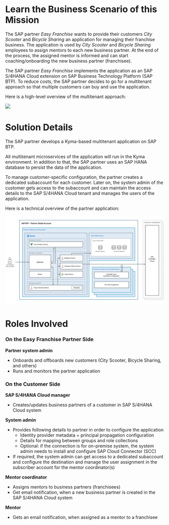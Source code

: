 # Learn the Business Scenario of this Mission

The SAP partner *Easy Franchise* wants to provide their customers *City Scooter* and *Bicycle Sharing* an application for managing their franchise business. The application is used by *City Scooter* and *Bicycle Sharing* employees to assign mentors to each new business partner. At the end of the process, the assigned mentor is informed and can start coaching/onboarding the new business partner (franchisee).

The SAP partner *Easy Franchise* implements the application as an SAP S/4HANA Cloud extension on SAP Business Technology Platform (SAP BTP). To reduce costs, the SAP partner decides to go for a multitenant approach so that multiple customers can buy and use the application.

Here is a high-level overview of the multitenant approach:

![](images/Business-Concept-Multi-tenant.drawio.png)

# Solution Details

The SAP partner develops a Kyma-based multitenant application on SAP BTP.

All multitenant microservices of the application will run in the Kyma environment. In addition to that, the SAP partner uses an SAP HANA database to persist the data of the application.

To manage customer-specific configuration, the partner creates a dedicated subaccount for each customer. Later on, the system admin of the customer gets access to the subaccount and can maintain the access details to the SAP S/4HANA Cloud tenant and manages the users of the application.

Here is a technical overview of the partner application:

![](../../images/kyma-diagrams-focus-components/Slide9.jpeg)

# Roles Involved

### On the Easy Franchise Partner Side

**Partner system admin**

* Onboards and offboards new customers (City Scooter, Bicycle Sharing, and others)
* Runs and monitors the partner application

### On the Customer Side

**SAP S/4HANA Cloud manager**
* Creates/updates business partners of a customer in SAP S/4HANA Cloud system

**System admin**
* Provides following details to partner in order to configure the application
  * Identity provider metadata + principal propagation configuration
  * Details for mapping between groups and role collections
  * Optional: if the connection is for on-premise system, the system admin needs to install and configure SAP Cloud Connector (SCC)
* If required, the system admin can get access to a dedicated subaccount and configure the destination and manage the user assignment in the subscriber account for the mentor coordinator(s)

**Mentor coordinator**
* Assigns mentors to business partners (franchisees)
* Get email notification, when a new business partner is created in the SAP S/4HANA Cloud system

**Mentor**
* Gets an email notification, when assigned as a mentor to a franchisee
